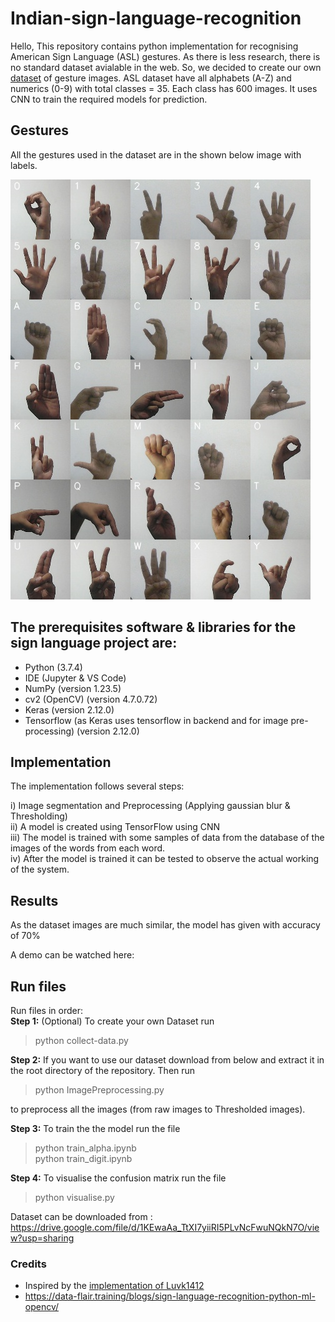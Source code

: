# Indian-sign-language-recognition

Hello, This repository contains python implementation for recognising American Sign Language (ASL) gestures. As there is less research, there is no standard dataset avialable in the web. So, we decided to create our own [dataset](https://drive.google.com/file/d/1KEwaAa_TtXI7yiiRI5PLvNcFwuNQkN7O/view?usp=sharing) of gesture images. ASL dataset have all alphabets (A-Z) and numerics (0-9) with total classes = 35. Each class has 600 images. It uses CNN to train the required models for prediction.

## Gestures

All the gestures used in the dataset are in the shown below image with labels.

![image](all_gestures.jpg)

## The prerequisites software & libraries for the sign language project are:
* Python (3.7.4)
* IDE (Jupyter & VS Code)
* NumPy (version 1.23.5)
* cv2 (OpenCV) (version 4.7.0.72)
* Keras (version 2.12.0)
* Tensorflow (as Keras uses tensorflow in backend and for image pre-processing)
(version 2.12.0)

## Implementation

The implementation follows several steps:

i) Image segmentation and Preprocessing (Applying gaussian blur & Thresholding) <br/>
ii) A model is created using TensorFlow using CNN <br/>
iii) The model is trained with some samples of data from the database of the images of the words from each word.<br/>
iv) After the model is trained it can be tested to observe the actual working of the system. <br/>

## Results
As the dataset images are much similar, the model has given with accuracy of 70%

A demo can be watched here: 

## Run files

Run files in order:<br/>
**Step 1:** (Optional) To create your own Dataset run

>   python collect-data.py

**Step 2:** If you want to use our dataset download from below and extract it in the root directory of the repository.  Then run

>   python ImagePreprocessing.py

to preprocess all the images (from raw images to Thresholded images).

**Step 3:** To train the the model run the file

>   python train_alpha.ipynb<br/>
>   python train_digit.ipynb

**Step 4:** To visualise the confusion matrix run the file

>   python visualise.py

Dataset can be downloaded from : https://drive.google.com/file/d/1KEwaAa_TtXI7yiiRI5PLvNcFwuNQkN7O/view?usp=sharing



### Credits

- Inspired by the [implementation of Luvk1412](https://github.com/luvk1412/Sign-Language-to-Text)
- https://data-flair.training/blogs/sign-language-recognition-python-ml-opencv/
